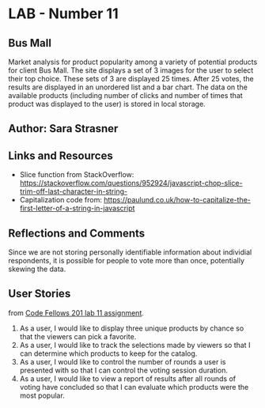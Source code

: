 # LAB - Number 11

## Bus Mall
Market analysis for product popularity among a variety of potential products for client Bus Mall. The site displays a set of 3 images for the user to select their top choice. These sets of 3 are displayed 25 times. After 25 votes, the results are displayed in an unordered list and a bar chart. The data on the available products (including number of clicks and number of times that product was displayed to the user) is stored in local storage. 

## Author: Sara Strasner

## Links and Resources
- Slice function from StackOverflow: https://stackoverflow.com/questions/952924/javascript-chop-slice-trim-off-last-character-in-string- 
- Capitalization code from: https://paulund.co.uk/how-to-capitalize-the-first-letter-of-a-string-in-javascript

## Reflections and Comments
Since we are not storing personally identifiable information about individial respondents, it is possible for people to vote more than once, potentially skewing the data. 

## User Stories
from [Code Fellows 201 lab 11 assignment](https://codefellows.github.io/code-201-guide/curriculum/class-11/lab/).
1. As a user, I would like to display three unique products by chance so that the viewers can pick a favorite.
1. As a user, I would like to track the selections made by viewers so that I can determine which products to keep for the catalog.
1. As a user, I would like to control the number of rounds a user is presented with so that I can control the voting session duration.
1. As a user, I would like to view a report of results after all rounds of voting have concluded so that I can evaluate which products were the most popular.
